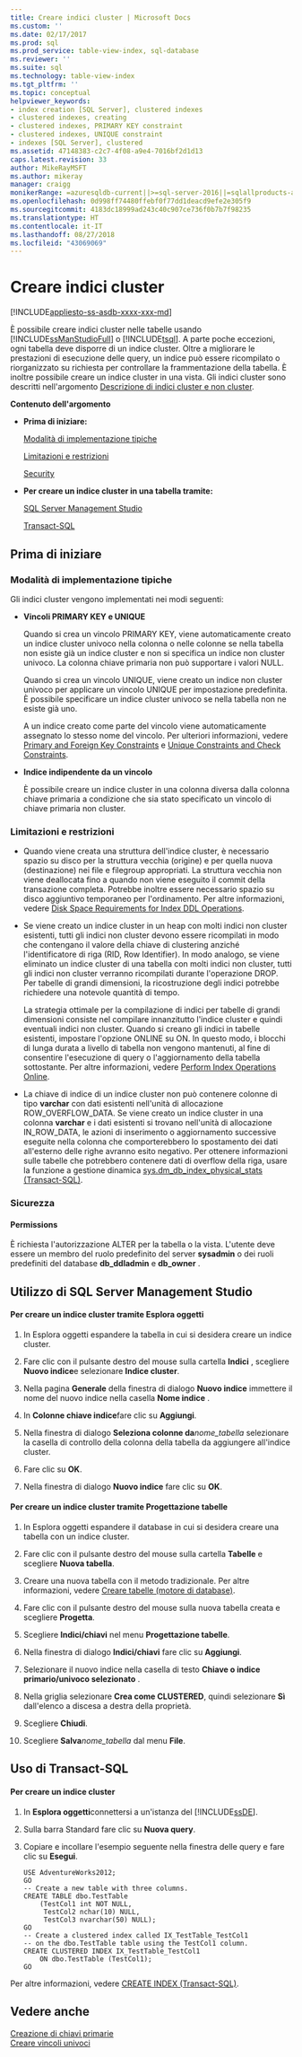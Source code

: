 ```yaml
---
title: Creare indici cluster | Microsoft Docs
ms.custom: ''
ms.date: 02/17/2017
ms.prod: sql
ms.prod_service: table-view-index, sql-database
ms.reviewer: ''
ms.suite: sql
ms.technology: table-view-index
ms.tgt_pltfrm: ''
ms.topic: conceptual
helpviewer_keywords:
- index creation [SQL Server], clustered indexes
- clustered indexes, creating
- clustered indexes, PRIMARY KEY constraint
- clustered indexes, UNIQUE constraint
- indexes [SQL Server], clustered
ms.assetid: 47148383-c2c7-4f08-a9e4-7016bf2d1d13
caps.latest.revision: 33
author: MikeRayMSFT
ms.author: mikeray
manager: craigg
monikerRange: =azuresqldb-current||>=sql-server-2016||=sqlallproducts-allversions||>=sql-server-linux-2017||=azuresqldb-mi-current
ms.openlocfilehash: 0d998ff74480ffebf0f77dd1deacd9efe2e305f9
ms.sourcegitcommit: 4183dc18999ad243c40c907ce736f0b7b7f98235
ms.translationtype: HT
ms.contentlocale: it-IT
ms.lasthandoff: 08/27/2018
ms.locfileid: "43069069"
---
```

# <a name="create-clustered-indexes"></a>Creare indici cluster
[!INCLUDE[appliesto-ss-asdb-xxxx-xxx-md](../../includes/appliesto-ss-asdb-xxxx-xxx-md.md)]

  È possibile creare indici cluster nelle tabelle usando [!INCLUDE[ssManStudioFull](../../includes/ssmanstudiofull-md.md)] o [!INCLUDE[tsql](../../includes/tsql-md.md)]. A parte poche eccezioni, ogni tabella deve disporre di un indice cluster. Oltre a migliorare le prestazioni di esecuzione delle query, un indice può essere ricompilato o riorganizzato su richiesta per controllare la frammentazione della tabella. È inoltre possibile creare un indice cluster in una vista. Gli indici cluster sono descritti nell'argomento [Descrizione di indici cluster e non cluster](../../relational-databases/indexes/clustered-and-nonclustered-indexes-described.md).  
  
 **Contenuto dell'argomento**  
  
-   **Prima di iniziare:**  
  
     [Modalità di implementazione tipiche](#Implementations)  
  
     [Limitazioni e restrizioni](#Restrictions)  
  
     [Security](#Security)  
  
-   **Per creare un indice cluster in una tabella tramite:**  
  
     [SQL Server Management Studio](#SSMSProcedure)  
  
     [Transact-SQL](#TsqlProcedure)  
  
##  <a name="BeforeYouBegin"></a> Prima di iniziare  
  
###  <a name="Implementations"></a> Modalità di implementazione tipiche  
 Gli indici cluster vengono implementati nei modi seguenti:  
  
-   **Vincoli PRIMARY KEY e UNIQUE**  
  
     Quando si crea un vincolo PRIMARY KEY, viene automaticamente creato un indice cluster univoco nella colonna o nelle colonne se nella tabella non esiste già un indice cluster e non si specifica un indice non cluster univoco. La colonna chiave primaria non può supportare i valori NULL.  
  
     Quando si crea un vincolo UNIQUE, viene creato un indice non cluster univoco per applicare un vincolo UNIQUE per impostazione predefinita. È possibile specificare un indice cluster univoco se nella tabella non ne esiste già uno.  
  
     A un indice creato come parte del vincolo viene automaticamente assegnato lo stesso nome del vincolo. Per ulteriori informazioni, vedere [Primary and Foreign Key Constraints](../../relational-databases/tables/primary-and-foreign-key-constraints.md) e [Unique Constraints and Check Constraints](../../relational-databases/tables/unique-constraints-and-check-constraints.md).  
  
-   **Indice indipendente da un vincolo**  
  
     È possibile creare un indice cluster in una colonna diversa dalla colonna chiave primaria a condizione che sia stato specificato un vincolo di chiave primaria non cluster.  
  
###  <a name="Restrictions"></a> Limitazioni e restrizioni  
  
-   Quando viene creata una struttura dell'indice cluster, è necessario spazio su disco per la struttura vecchia (origine) e per quella nuova (destinazione) nei file e filegroup appropriati. La struttura vecchia non viene deallocata fino a quando non viene eseguito il commit della transazione completa. Potrebbe inoltre essere necessario spazio su disco aggiuntivo temporaneo per l'ordinamento. Per altre informazioni, vedere [Disk Space Requirements for Index DDL Operations](../../relational-databases/indexes/disk-space-requirements-for-index-ddl-operations.md).  
  
-   Se viene creato un indice cluster in un heap con molti indici non cluster esistenti, tutti gli indici non cluster devono essere ricompilati in modo che contengano il valore della chiave di clustering anziché l'identificatore di riga (RID, Row Identifier). In modo analogo, se viene eliminato un indice cluster di una tabella con molti indici non cluster, tutti gli indici non cluster verranno ricompilati durante l'operazione DROP. Per tabelle di grandi dimensioni, la ricostruzione degli indici potrebbe richiedere una notevole quantità di tempo.  
  
     La strategia ottimale per la compilazione di indici per tabelle di grandi dimensioni consiste nel compilare innanzitutto l'indice cluster e quindi eventuali indici non cluster. Quando si creano gli indici in tabelle esistenti, impostare l'opzione ONLINE su ON. In questo modo, i blocchi di lunga durata a livello di tabella non vengono mantenuti, al fine di consentire l'esecuzione di query o l'aggiornamento della tabella sottostante. Per altre informazioni, vedere [Perform Index Operations Online](../../relational-databases/indexes/perform-index-operations-online.md).  
  
-   La chiave di indice di un indice cluster non può contenere colonne di tipo **varchar** con dati esistenti nell'unità di allocazione ROW_OVERFLOW_DATA. Se viene creato un indice cluster in una colonna **varchar** e i dati esistenti si trovano nell'unità di allocazione IN_ROW_DATA, le azioni di inserimento o aggiornamento successive eseguite nella colonna che comporterebbero lo spostamento dei dati all'esterno delle righe avranno esito negativo. Per ottenere informazioni sulle tabelle che potrebbero contenere dati di overflow della riga, usare la funzione a gestione dinamica [sys.dm_db_index_physical_stats &#40;Transact-SQL&#41;](../../relational-databases/system-dynamic-management-views/sys-dm-db-index-physical-stats-transact-sql.md).  
  
###  <a name="Security"></a> Sicurezza  
  
####  <a name="Permissions"></a> Permissions  
 È richiesta l'autorizzazione ALTER per la tabella o la vista. L'utente deve essere un membro del ruolo predefinito del server **sysadmin** o dei ruoli predefiniti del database **db_ddladmin** e **db_owner** .  
  
##  <a name="SSMSProcedure"></a> Utilizzo di SQL Server Management Studio  
  
#### <a name="to-create-a-clustered-index-by-using-object-explorer"></a>Per creare un indice cluster tramite Esplora oggetti  
  
1.  In Esplora oggetti espandere la tabella in cui si desidera creare un indice cluster.  
  
2.  Fare clic con il pulsante destro del mouse sulla cartella **Indici** , scegliere **Nuovo indice**e selezionare **Indice cluster**.  
  
3.  Nella pagina **Generale** della finestra di dialogo **Nuovo indice** immettere il nome del nuovo indice nella casella **Nome indice** .  
  
4.  In **Colonne chiave indice**fare clic su **Aggiungi**.  
  
5.  Nella finestra di dialogo **Seleziona colonne da***nome_tabella* selezionare la casella di controllo della colonna della tabella da aggiungere all'indice cluster.  
  
6.  Fare clic su **OK**.  
  
7.  Nella finestra di dialogo **Nuovo indice** fare clic su **OK**.  
  
#### <a name="to-create-a-clustered-index-by-using-the-table-designer"></a>Per creare un indice cluster tramite Progettazione tabelle  
  
1.  In Esplora oggetti espandere il database in cui si desidera creare una tabella con un indice cluster.  
  
2.  Fare clic con il pulsante destro del mouse sulla cartella **Tabelle** e scegliere **Nuova tabella**.  
  
3.  Creare una nuova tabella con il metodo tradizionale. Per altre informazioni, vedere [Creare tabelle &#40;motore di database&#41;](../../relational-databases/tables/create-tables-database-engine.md).  
  
4.  Fare clic con il pulsante destro del mouse sulla nuova tabella creata e scegliere **Progetta**.  
  
5.  Scegliere **Indici/chiavi** nel menu **Progettazione tabelle**.  
  
6.  Nella finestra di dialogo **Indici/chiavi** fare clic su **Aggiungi**.  
  
7.  Selezionare il nuovo indice nella casella di testo **Chiave o indice primario/univoco selezionato** .  
  
8.  Nella griglia selezionare **Crea come CLUSTERED**, quindi selezionare **Sì** dall'elenco a discesa a destra della proprietà.  
  
9. Scegliere **Chiudi**.  
  
10. Scegliere **Salva***nome_tabella* dal menu **File**.  
  
##  <a name="TsqlProcedure"></a> Uso di Transact-SQL  
  
#### <a name="to-create-a-clustered-index"></a>Per creare un indice cluster  
  
1.  In **Esplora oggetti**connettersi a un'istanza del [!INCLUDE[ssDE](../../includes/ssde-md.md)].  
  
2.  Sulla barra Standard fare clic su **Nuova query**.  
  
3.  Copiare e incollare l'esempio seguente nella finestra delle query e fare clic su **Esegui**.  
  
    ```  
    USE AdventureWorks2012;  
    GO  
    -- Create a new table with three columns.  
    CREATE TABLE dbo.TestTable  
        (TestCol1 int NOT NULL,  
         TestCol2 nchar(10) NULL,  
         TestCol3 nvarchar(50) NULL);  
    GO  
    -- Create a clustered index called IX_TestTable_TestCol1  
    -- on the dbo.TestTable table using the TestCol1 column.  
    CREATE CLUSTERED INDEX IX_TestTable_TestCol1   
        ON dbo.TestTable (TestCol1);   
    GO  
    ```  
  
 Per altre informazioni, vedere [CREATE INDEX &#40;Transact-SQL&#41;](../../t-sql/statements/create-index-transact-sql.md).  
  
## <a name="see-also"></a>Vedere anche  
 [Creazione di chiavi primarie](../../relational-databases/tables/create-primary-keys.md)   
 [Creare vincoli univoci](../../relational-databases/tables/create-unique-constraints.md)  
  
  
